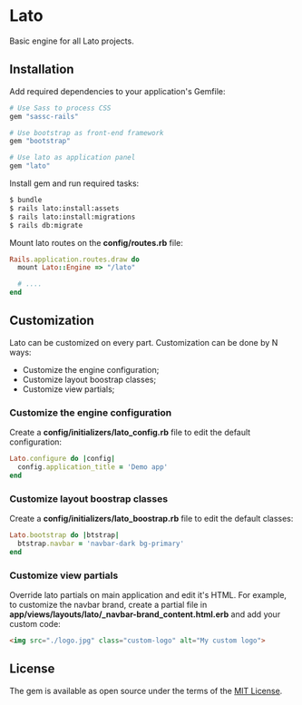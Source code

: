 # Lato
Basic engine for all Lato projects.

## Installation
Add required dependencies to your application's Gemfile:

```ruby
# Use Sass to process CSS
gem "sassc-rails"

# Use bootstrap as front-end framework
gem "bootstrap"

# Use lato as application panel
gem "lato"
```

Install gem and run required tasks:

```bash
$ bundle
$ rails lato:install:assets
$ rails lato:install:migrations
$ rails db:migrate
```

Mount lato routes on the **config/routes.rb** file:

```ruby
Rails.application.routes.draw do
  mount Lato::Engine => "/lato"

  # ....
end
```

## Customization
Lato can be customized on every part. Customization can be done by N ways:
- Customize the engine configuration;
- Customize layout boostrap classes;
- Customize view partials;

### Customize the engine configuration
Create a **config/initializers/lato_config.rb** file to edit the default configuration:

```ruby
Lato.configure do |config|
  config.application_title = 'Demo app'
end
```

### Customize layout boostrap classes
Create a **config/initializers/lato_boostrap.rb** file to edit the default classes:

```ruby
Lato.bootstrap do |btstrap|
  btstrap.navbar = 'navbar-dark bg-primary'
end
```

### Customize view partials
Override lato partials on main application and edit it's HTML.
For example, to customize the navbar brand, create a partial file in **app/views/layouts/lato/_navbar-brand_content.html.erb** and add your custom code:

```html
<img src="./logo.jpg" class="custom-logo" alt="My custom logo">
```

## License
The gem is available as open source under the terms of the [MIT License](https://opensource.org/licenses/MIT).
